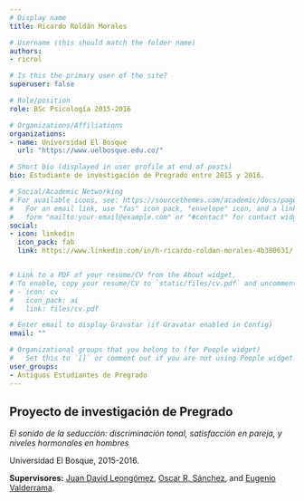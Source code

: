 ```yaml
---
# Display name
title: Ricardo Roldán Morales

# Username (this should match the folder name)
authors:
- ricrol

# Is this the primary user of the site?
superuser: false

# Role/position
role: BSc Psicología 2015-2016

# Organizations/Affiliations
organizations:
- name: Universidad El Bosque
  url: "https://www.uelbosque.edu.co/"

# Short bio (displayed in user profile at end of posts)
bio: Estudiante de investigación de Pregrado entre 2015 y 2016.

# Social/Academic Networking
# For available icons, see: https://sourcethemes.com/academic/docs/page-builder/#icons
#   For an email link, use "fas" icon pack, "envelope" icon, and a link in the
#   form "mailto:your-email@example.com" or "#contact" for contact widget.
social:
- icon: linkedin
  icon_pack: fab
  link: https://www.linkedin.com/in/h-ricardo-roldan-morales-4b380631/


# Link to a PDF of your resume/CV from the About widget.
# To enable, copy your resume/CV to `static/files/cv.pdf` and uncomment the lines below.
# - icon: cv
#   icon_pack: ai
#   link: files/cv.pdf

# Enter email to display Gravatar (if Gravatar enabled in Config)
email: ""

# Organizational groups that you belong to (for People widget)
#   Set this to `[]` or comment out if you are not using People widget.
user_groups:
- Antiguos Estudiantes de Pregrado
---
```


## **Proyecto de investigación de Pregrado**  

*El sonido de la seducción: discriminación tonal, satisfacción en pareja, y niveles hormonales en hombres*

Universidad El Bosque, 2015-2016.

**Supervisores:** [Juan David Leongómez](/es/#about), [Oscar R. Sánchez](/es/author/oscar-r.-sanchez/), and [Eugenio Valderrama](/es/author/eugenio-valderrama/).
